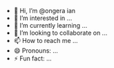 - 👋 Hi, I’m @ongera ian
- 👀 I’m interested in ...
- 🌱 I’m currently learning ...
- 💞️ I’m looking to collaborate on ...
- 📫 How to reach me ...
- 😄 Pronouns: ...
- ⚡ Fun fact: ...

<!---
ongeraoian/ongeraoian is a ✨ special ✨ repository because its `README.md` (this file) appears on your GitHub profile.
You can click the Preview link to take a look at your changes.
--->
